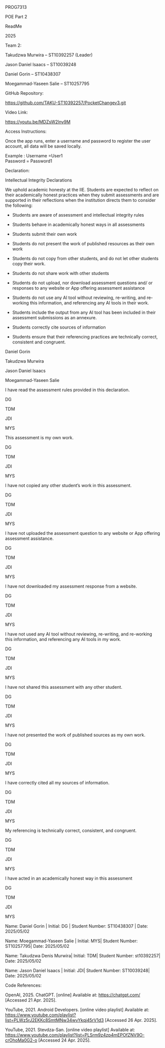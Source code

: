 PROG7313 

POE Part 2 

ReadMe 

2025 

Team 2: 

Takudzwa Murwira – ST10392257 (Leader) 

Jason Daniel Isaacs – ST10039248 

Daniel Gorin – ST10438307 

Moegammad-Yaseen Salie – ST10257795 

 

  

GitHub Repository: 

https://github.com/TAKU-ST10392257/PocketChangev3.git  

Video Link: 

https://youtu.be/MDZsW2lny9M 

Access Instructions: 

Once the app runs, enter a username and password to register the user account, all data will be saved locally. 

 

Example : 
Username =User1  
Password = Password1 

 
 

 

  

Declaration: 

Intellectual Integrity Declarations 

We uphold academic honesty at the IIE. Students are expected to reflect on their academically honest practices when they submit assessments and are supported in their reflections when the institution directs them to consider the following: 

- Students are aware of assessment and intellectual integrity rules 

- Students behave in academically honest ways in all assessments 

- Students submit their own work 

- Students do not present the work of published resources as their own work 

- Students do not copy from other students, and do not let other students copy their work. 

- Students do not share work with other students 

- Students do not upload, nor download assessment questions and/ or responses to any website or App offering assessment assistance 

- Students do not use any AI tool without reviewing, re-writing, and re-working this information, and referencing any AI tools in their work. 

- Students include the output from any AI tool has been included in their assessment submissions as an annexure. 

- Students correctly cite sources of information 

- Students ensure that their referencing practices are technically correct, consistent and congruent. 

 
	

Daniel Gorin 
	

Takudzwa Murwira 
	

Jason Daniel Isaacs 
	

Moegammad-Yaseen Salie 

I have read the assessment rules provided in this declaration. 
	

DG 
	

TDM 
	

JDI 
	

MYS 

This assessment is my own work. 
	

DG 
	

TDM 
	

JDI 
	

MYS 

 

I have not copied any other student’s work in this assessment. 
	

DG 

 
	

TDM 
	

JDI 
	

MYS 

 

I have not uploaded the assessment question to any website or App offering assessment assistance. 
	

DG 

 
	

TDM 

 
	

JDI 
	

MYS 

 

I have not downloaded my assessment response from a website. 
	

DG 

 
	

TDM 

 
	

JDI 
	

MYS 

 

I have not used any AI tool without reviewing, re-writing, and re-working this information, and referencing any AI tools in my work. 
	

DG 

 
	

TDM 

 
	

JDI 
	

MYS 

 

I have not shared this assessment with any other student. 
	

DG 

 
	

TDM 

 
	

JDI 
	

MYS 

 

I have not presented the work of published sources as my own work. 
	

DG 

 
	

TDM 

 
	

JDI 
	

MYS 

 

I have correctly cited all my sources of information. 
	

DG 

 
	

TDM 

 
	

JDI 
	

MYS 

 

My referencing is technically correct, consistent, and congruent. 
	

DG 

 
	

TDM 

 
	

JDI 
	

MYS 

 

I have acted in an academically honest way in this assessment 
	

DG 

 
	

TDM 

 
	

JDI 
	

MYS 

 

 

Name: Daniel Gorin  | Initial: DG | Student Number: ST10438307 | Date: 2025/05/02 

Name: Moegammad-Yaseen Salie | Initial: MYS| Student Number: ST10257795| Date: 2025/05/02 

Name: Takudzwa Denis Murwira| Initial: TDM| Student Number: st10392257| Date: 2025/05/02 

Name: Jason Daniel Isaacs | Initial: JDI| Student Number: ST10039248| Date: 2025/05/02 

 

 

 

 

 

 

 

Code References: 

OpenAI, 2025. ChatGPT. [online] Available at: https://chatgpt.com/ [Accessed 21 Apr. 2025]. 

YouTube, 2021. Android Developers. [online video playlist] Available at: https://www.youtube.com/playlist?list=PLWz5rJ2EKKc8SmtMNw34wvYkqj45rV1d3 [Accessed 26 Apr. 2025]. 

YouTube, 2021. Stevdza-San. [online video playlist] Available at: https://www.youtube.com/playlist?list=PLSrm9z4zp4mEPOfZNV9O-crOhoMa0G2-o [Accessed 24 Apr. 2025]. 
